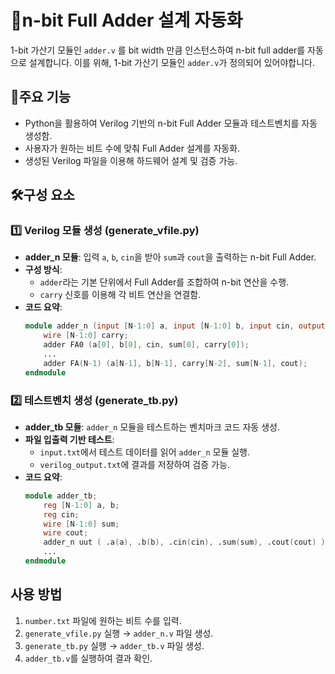 # 🔢n-bit Full Adder 설계 자동화
1-bit 가산기 모듈인 `adder.v` 를 bit width 만큼 인스턴스하여 n-bit full adder를 자동으로 설계합니다.
이를 위해, 1-bit 가산기 모듈인 `adder.v`가 정의되어 있어야합니다.


## 🚀주요 기능
- Python을 활용하여 Verilog 기반의 n-bit Full Adder 모듈과 테스트벤치를 자동 생성함.
- 사용자가 원하는 비트 수에 맞춰 Full Adder 설계를 자동화.
- 생성된 Verilog 파일을 이용해 하드웨어 설계 및 검증 가능.

## 🛠구성 요소
### 1️⃣ Verilog 모듈 생성 (generate_vfile.py)
- **adder_n 모듈**: 입력 `a`, `b`, `cin`을 받아 `sum`과 `cout`을 출력하는 n-bit Full Adder.
- **구성 방식**:
  - `adder`라는 기본 단위에서 Full Adder를 조합하여 n-bit 연산을 수행.
  - `carry` 신호를 이용해 각 비트 연산을 연결함.
- **코드 요약**:
  ```verilog
  module adder_n (input [N-1:0] a, input [N-1:0] b, input cin, output [N-1:0] sum, output cout);
      wire [N-1:0] carry;
      adder FA0 (a[0], b[0], cin, sum[0], carry[0]);
      ...
      adder FA(N-1) (a[N-1], b[N-1], carry[N-2], sum[N-1], cout);
  endmodule
  ```

### 2️⃣ 테스트벤치 생성 (generate_tb.py)
- **adder_tb 모듈**: `adder_n` 모듈을 테스트하는 벤치마크 코드 자동 생성.
- **파일 입출력 기반 테스트**:
  - `input.txt`에서 테스트 데이터를 읽어 `adder_n` 모듈 실행.
  - `verilog_output.txt`에 결과를 저장하여 검증 가능.
- **코드 요약**:
  ```verilog
  module adder_tb;
      reg [N-1:0] a, b;
      reg cin;
      wire [N-1:0] sum;
      wire cout;
      adder_n uut ( .a(a), .b(b), .cin(cin), .sum(sum), .cout(cout) );
      ...
  endmodule
  ```

## 사용 방법
1. `number.txt` 파일에 원하는 비트 수를 입력.
2. `generate_vfile.py` 실행 → `adder_n.v` 파일 생성.
3. `generate_tb.py` 실행 → `adder_tb.v` 파일 생성.
4. `adder_tb.v`를 실행하여 결과 확인.
